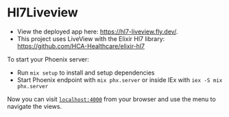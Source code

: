 # Hl7Liveview

- View the deployed app here: https://hl7-liveview.fly.dev/.
- This project uses LiveView with the Elixir Hl7 library: https://github.com/HCA-Healthcare/elixir-hl7

To start your Phoenix server:

  * Run `mix setup` to install and setup dependencies
  * Start Phoenix endpoint with `mix phx.server` or inside IEx with `iex -S mix phx.server`

Now you can visit [`localhost:4000`](http://localhost:4000) from your browser and use the menu to navigate the views.


